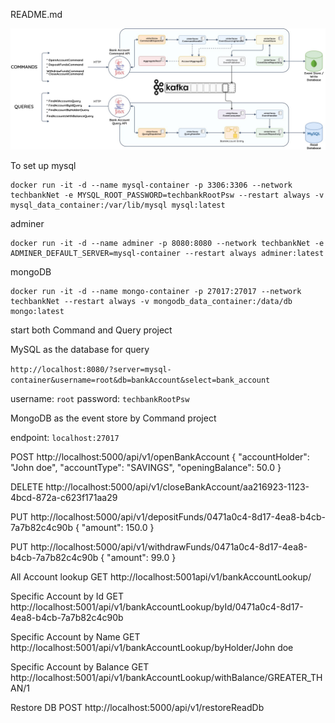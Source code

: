 README.md


![](./Architecture+Overview-2.jpg)

To set up
mysql
```
docker run -it -d --name mysql-container -p 3306:3306 --network techbankNet -e MYSQL_ROOT_PASSWORD=techbankRootPsw --restart always -v mysql_data_container:/var/lib/mysql mysql:latest
```

adminer
```
docker run -it -d --name adminer -p 8080:8080 --network techbankNet -e ADMINER_DEFAULT_SERVER=mysql-container --restart always adminer:latest
```
mongoDB
```
docker run -it -d --name mongo-container -p 27017:27017 --network techbankNet --restart always -v mongodb_data_container:/data/db mongo:latest
```


start both Command and Query project

MySQL as the database for query

`http://localhost:8080/?server=mysql-container&username=root&db=bankAccount&select=bank_account`

username: `root`
password: `techbankRootPsw`

MongoDB as the event store by Command project

endpoint: `localhost:27017`


POST http://localhost:5000/api/v1/openBankAccount
{
"accountHolder": "John doe",
"accountType": "SAVINGS",
"openingBalance": 50.0
}



DELETE http://localhost:5000/api/v1/closeBankAccount/aa216923-1123-4bcd-872a-c623f171aa29


PUT http://localhost:5000/api/v1/depositFunds/0471a0c4-8d17-4ea8-b4cb-7a7b82c4c90b
{
"amount":  150.0
}



PUT http://localhost:5000/api/v1/withdrawFunds/0471a0c4-8d17-4ea8-b4cb-7a7b82c4c90b
{
"amount":  99.0
}


All Account lookup
GET http://localhost:5001api/v1/bankAccountLookup/

Specific Account by Id
GET http://localhost:5001/api/v1/bankAccountLookup/byId/0471a0c4-8d17-4ea8-b4cb-7a7b82c4c90b

Specific Account by Name
GET http://localhost:5001/api/v1/bankAccountLookup/byHolder/John doe

Specific Account by Balance
GET http://localhost:5001/api/v1/bankAccountLookup/withBalance/GREATER_THAN/1

Restore DB
POST http://localhost:5000/api/v1/restoreReadDb